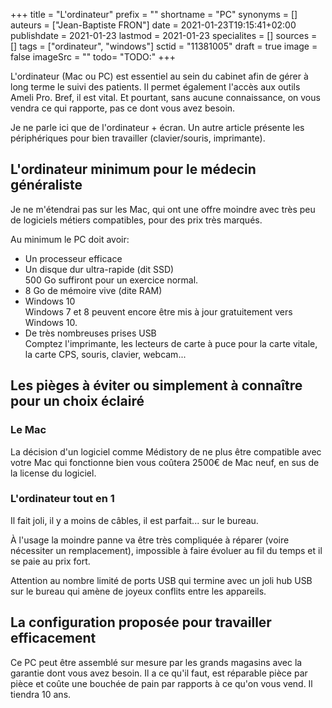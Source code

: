 +++
title = "L'ordinateur"
prefix = ""
shortname = "PC"
synonyms = []
auteurs = ["Jean-Baptiste FRON"]
date = 2021-01-23T19:15:41+02:00
publishdate = 2021-01-23
lastmod = 2021-01-23
specialites = []
sources = []
tags = ["ordinateur", "windows"]
sctid = "11381005"
draft = true
image = false
imageSrc = ""
todo= "TODO:"
+++

L'ordinateur (Mac ou PC) est essentiel au sein du cabinet afin de gérer à long terme le suivi des patients. Il permet également l'accès aux outils Ameli Pro. Bref, il est vital. Et pourtant, sans aucune connaissance, on vous vendra ce qui rapporte, pas ce dont vous avez besoin.

Je ne parle ici que de l'ordinateur + écran. Un autre article présente les périphériques pour bien travailler (clavier/souris, imprimante).

## L'ordinateur minimum pour le médecin généraliste

Je ne m'étendrai pas sur les Mac, qui ont une offre moindre avec très peu de logiciels métiers compatibles, pour des prix très marqués.

Au minimum le PC doit avoir:

- Un processeur efficace
- Un disque dur ultra-rapide (dit SSD)  
500 Go suffiront pour un exercice normal.
- 8 Go de mémoire vive (dite RAM)
- Windows 10  
Windows 7 et 8 peuvent encore être mis à jour gratuitement vers Windows 10.
- De très nombreuses prises USB  
Comptez l'imprimante, les lecteurs de carte à puce pour la carte vitale, la carte CPS, souris, clavier, webcam...

## Les pièges à éviter ou simplement à connaître pour un choix éclairé

### Le Mac

La décision d'un logiciel comme Médistory de ne plus être compatible avec votre Mac qui fonctionne bien vous coûtera 2500€ de Mac neuf, en sus de la license du logiciel.

### L'ordinateur tout en 1

Il fait joli, il y a moins de câbles, il est parfait... sur le bureau.

À l'usage la moindre panne va être très compliquée à réparer (voire nécessiter un remplacement), impossible à faire évoluer au fil du temps et il se paie au prix fort.

Attention au nombre limité de ports USB qui termine avec un joli hub USB sur le bureau qui amène de joyeux conflits entre les appareils.

## La configuration proposée pour travailler efficacement

Ce PC peut être assemblé sur mesure par les grands magasins avec la garantie dont vous avez besoin. Il a ce qu'il faut, est réparable pièce par pièce et coûte une bouchée de pain par rapports à ce qu'on vous vend. Il tiendra 10 ans.
